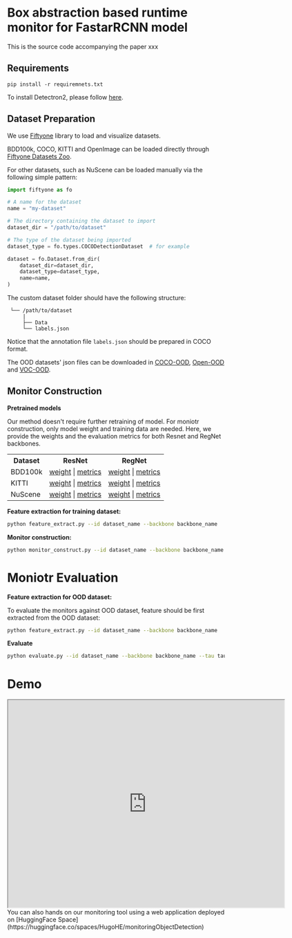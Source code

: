 # Box abstraction based runtime monitor for FastarRCNN model
This is the source code accompanying the paper xxx
## Requirements
```
pip install -r requiremnets.txt
```
To install Detectron2, please follow [here](https://github.com/facebookresearch/detectron2).
## Dataset Preparation
We use [Fiftyone](https://docs.voxel51.com) library to load and visualize datasets. 

BDD100k, COCO, KITTI and OpenImage can be loaded directly through [Fiftyone Datasets Zoo](https://docs.voxel51.com/user_guide/dataset_zoo/datasets.html?highlight=zoo).

For other datasets, such as NuScene can be loaded manually via the following simple pattern:
```python
import fiftyone as fo

# A name for the dataset
name = "my-dataset"

# The directory containing the dataset to import
dataset_dir = "/path/to/dataset"

# The type of the dataset being imported
dataset_type = fo.types.COCODetectionDataset  # for example

dataset = fo.Dataset.from_dir(
    dataset_dir=dataset_dir,
    dataset_type=dataset_type,
    name=name,
)
```
The custom dataset folder should have the following structure:
```
 └── /path/to/dataset
     |
     ├── Data
     └── labels.json
```
Notice that the annotation file `labels.json` should be prepared in COCO format.

The OOD datasets' json files can be downloaded in [COCO-OOD](to-add), [Open-OOD](to-add) and [VOC-OOD](to-add).
## Monitor Construction
**Pretrained models**

Our method doesn't require further retraining of model. For moniotr construction, only model weight and training data are needed. Here, we provide the weights and the evaluation metrics for both Resnet and RegNet backbones.
<table><tbody>
<!-- START TABLE -->
<!-- TABLE HEADER -->
<th valign="bottom">Dataset</th>

<th valign="bottom">ResNet</th>
<!-- TABLE BODY -->
<!-- ROW: BDD -->
<th valign="bottom">RegNet</th>
<!-- TABLE BODY -->
<!-- ROW: BDD -->
 <tr><td align="left">BDD100k</td>
<td align="center"><a href="https://dl.fbaipublicfiles.com/detectron2/COCO-Detection/faster_rcnn_R_50_C4_1x/137257644/model_final_721ade.pkl">weight</a>&nbsp;|&nbsp;<a href="bdd-metrics.txt">metrics</a></td>
<td align="center"><a href="https://dl.fbaipublicfiles.com/detectron2/COCO-Detection/faster_rcnn_R_50_C4_1x/137257644/model_final_721ade.pkl">weight</a>&nbsp;|&nbsp;<a href="https://dl.fbaipublicfiles.com/detectron2/COCO-Detection/faster_rcnn_R_50_C4_1x/137257644/metrics.json">metrics</a></td>
</tr>
 <tr><td align="left">KITTI</td>
<td align="center"><a href="https://dl.fbaipublicfiles.com/detectron2/COCO-Detection/faster_rcnn_R_50_C4_1x/137257644/model_final_721ade.pkl">weight</a>&nbsp;|&nbsp;<a href="https://dl.fbaipublicfiles.com/detectron2/COCO-Detection/faster_rcnn_R_50_C4_1x/137257644/metrics.json">metrics</a></td>
<td align="center"><a href="https://dl.fbaipublicfiles.com/detectron2/COCO-Detection/faster_rcnn_R_50_C4_1x/137257644/model_final_721ade.pkl">weight</a>&nbsp;|&nbsp;<a href="https://dl.fbaipublicfiles.com/detectron2/COCO-Detection/faster_rcnn_R_50_C4_1x/137257644/metrics.json">metrics</a></td>
</tr>
 <tr><td align="left">NuScene</td>
<td align="center"><a href="https://dl.fbaipublicfiles.com/detectron2/COCO-Detection/faster_rcnn_R_50_C4_1x/137257644/model_final_721ade.pkl">weight</a>&nbsp;|&nbsp;<a href="https://dl.fbaipublicfiles.com/detectron2/COCO-Detection/faster_rcnn_R_50_C4_1x/137257644/metrics.json">metrics</a></td>
<td align="center"><a href="https://dl.fbaipublicfiles.com/detectron2/COCO-Detection/faster_rcnn_R_50_C4_1x/137257644/model_final_721ade.pkl">weight</a>&nbsp;|&nbsp;<a href="https://dl.fbaipublicfiles.com/detectron2/COCO-Detection/faster_rcnn_R_50_C4_1x/137257644/metrics.json">metrics</a></td>
</tr>
</tbody></table>

**Feature extraction for training dataset:**
```bash
python feature_extract.py --id dataset_name --backbone backbone_name
```
**Monitor construction:**
```bash
python monitor_construct.py --id dataset_name --backbone backbone_name
```
# Moniotr Evaluation
**Feature extraction for OOD dataset:**

To evaluate the monitors against OOD dataset, feature should be first extracted from the OOD dataset:
```bash
python feature_extract.py --id dataset_name --backbone backbone_name
```
**Evaluate**
```bash
python evaluate.py --id dataset_name --backbone backbone_name --tau tau_for_monitor
```
# Demo
<!DOCTYPE html>
<html>
<body>
  
  <iframe src="https://drive.google.com/file/d/1ZeIV3Eo0KGgVDJImS5bPEJzjqNs65JBW/preview" width="640" height="480" allow="autoplay"></iframe> 

</body>
</html>
You can also hands on our monitoring tool using a web application deployed on [HuggingFace Space](https://huggingface.co/spaces/HugoHE/monitoringObjectDetection)
